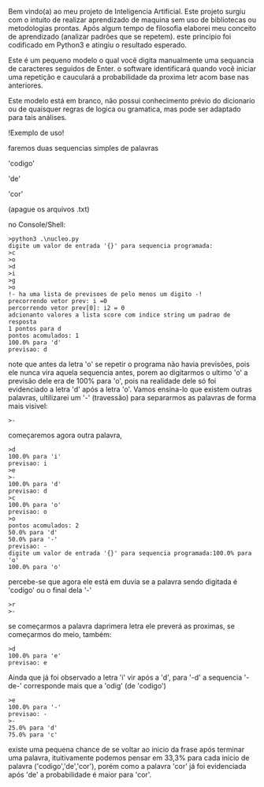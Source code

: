 Bem vindo(a) ao meu projeto de Inteligencia Artificial.
Este projeto surgiu com o intuito de realizar aprendizado de maquina sem uso de bibliotecas ou metodologias prontas. Após algum tempo de filosofia elaborei meu conceito de aprendizado (analizar padrões que se repetem). este principio foi codificado em Python3 e atingiu o resultado esperado.

Este é um pequeno modelo o qual você digita manualmente uma sequancia de caracteres seguidos de Enter. o software identificará quando você iniciar uma repetição e cauculará a probabilidade da proxima letr acom base nas anteriores.

Este modelo está em branco, não possui conhecimento prévio do dicionario ou de quaisquer regras de logica ou gramatica, mas pode ser adaptado para tais análises.

!Exemplo de uso!

faremos duas sequencias simples de palavras

'codigo'

'de'

'cor'

(apague os arquivos .txt)

no Console/Shell:

```
>python3 .\nucleo.py
digite um valor de entrada '{}' para sequencia programada:
>c
>o
>d
>i
>g
>o
!- ha uma lista de previsoes de pelo menos um digito -!
precorrendo vetor prev: i =0
percorrendo vetor prev[0]: i2 = 0
adcionanto valores a lista score com indice string um padrao de resposta
1 pontos para d
pontos acomulados: 1
100.0% para 'd'
previsao: d
```

note que antes da letra 'o' se repetir o programa não havia previsões, pois ele nunca vira aquela sequencia antes, porem ao digitarmos o ultimo 'o' a previsão dele era de 100% para 'o', pois na realidade dele só foi evidenciado a letra 'd' após a letra 'o'. Vamos ensina-lo que existem outras palavras, ultilizarei um '-' (travessão) para separarmos as palavras de forma mais visivel:

```
>-
```

começaremos agora outra palavra,

```
>d
100.0% para 'i'
previsao: i
>e
>-
100.0% para 'd'
previsao: d
>c
100.0% para 'o'
previsao: o
>o
pontos acomulados: 2
50.0% para 'd'
50.0% para '-'
previsao: -
digite um valor de entrada '{}' para sequencia programada:100.0% para 'o'
100.0% para 'o'
```

percebe-se que agora ele está em duvia se a palavra sendo digitada é 'codigo' ou o final dela '-'

```
>r
>-
```

se começarmos a palavra daprimera letra ele preverá as proximas, se começarmos do meio, também:

```
>d
100.0% para 'e'
previsao: e
```

Ainda que já foi observado a letra 'i' vir após a 'd', para '-d' a sequencia '-de-' corresponde mais que a 'odig' (de 'codigo') 

```
>e
100.0% para '-'
previsao: -
>-
25.0% para 'd'
75.0% para 'c'
```

existe uma pequena chance de se voltar ao inicio da frase após terminar uma palavra, ituitivamente podemos pensar em 33,3% para cada inicio de palavra ('codigo','de','cor'), porém como a palavra 'cor' já foi evidenciada após 'de' a probabilidade é maior para 'cor'.


